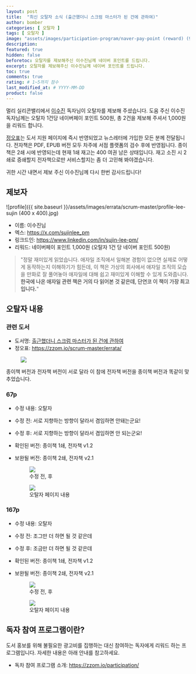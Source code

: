 ```yaml
---
layout: post
title:  "최신 오탈자 소식 (출근했더니 스크럼 마스터가 된 건에 관하여)"
author: bomber
categories: [ 오탈자 ]
tags: [ 오탈자 ]
image: "assets/images/participation-program/naver-pay-point (reward) (960x600).png"
description: 
featured: true
hidden: false
beforetoc: 오탈자를 제보해주신 이수진님께 네이버 포인트를 드립니다.
excerpt: 오탈자를 제보해주신 이수진님께 네이버 포인트를 드립니다.
toc: true
comments: true
rating: # 1~5까지 점수
last_modified_at: # YYYY-MM-DD
product: false
---
```


멀리 실리콘밸리에서 <a href="https://x.com/sujinlee_pm" target="_blank">이수진</a> 독자님이 오탈자를 제보해 주셨습니다.
도움 주신 이수진 독자님께는 오탈자 1건당 네이버페이 포인트 500원, 총 2건을 제보해 주셔서 1,000원을 리워드 합니다.

<a href="https://zzom.io/scrum-master/errata/" target="_blank">정오표</a>는 도서 지원 페이지에 즉시 반영되었고 뉴스레터에 가입한 모든 분께 전달됩니다.
전자책은 PDF, EPUB 버전 모두 차주에 서점 플랫폼의 검수 후에 반영됩니다.
종이책은 2쇄 시에 반영되는데 현재 1쇄 재고는 400 여권 남은 상태입니다.
재고 소진 시 2쇄로 증쇄할지 전자책으로만 서비스할지는 좀 더 고민해 봐야겠습니다.

귀한 시간 내면서 제보 주신 이수진님께 다시 한번 감사드립니다!

## 제보자
![profile]({{ site.baseurl }}/assets/images/errata/scrum-master/profile-lee-sujin (400 x 400).jpg)
* 이름: 이수진님
* 엑스: <a href="https://x.com/sujinlee_pm" target="_blank">https://x.com/sujinlee_pm</a>
* 링크드인: <a href="https://x.com/sujinlee_pm" target="_blank">https://www.linkedin.com/in/sujin-lee-pm/</a>
* 리워드: 네이버페이 포인트 1,000원 (오탈자 1건 당 네이버 포인트 500원)

> "정말 재미있게 읽었습니다. 애자일 조직에서 일해본 경험이 없으면 실제로 어떻게 동작하는지 이해하기가 힘든데, 이 책은 가상의 회사에서 애자일 조직의 모습을 만화로 잘 풀어놓아 애자일에 대해 쉽고 재미있게 이해할 수 있게 도와줍니다. <b>한국에 나온 애자일 관련 책은 거의 다 읽어본 것 같은데, 단연코 이 책이 가장 최고입니다.</b>"

## 오탈자 내용
### 관련 도서
* 도서명: <a href="https://zzom.io/scrum-master/" target="_blank">출근했더니 스크럼 마스터가 된 건에 관하여</a>
* 정오표: <a href="https://zzom.io/scrum-master/errata/" target="_blank">https://zzom.io/scrum-master/errata/</a>
<figure>
<a href="https://zzom.io/scrum-master/" target="_blank"><img class="large" src="{{ site.baseurl }}/assets/images/products/scrum-master/mockup (scrum master).png" alter="present"></a>
</figure>

종이책 버전과 전자책 버전이 서로 달라 이 참에 전자책 버전을 종이책 버전과 똑같이 맞추었습니다.

### 67p
* 수정 내용: 오탈자
* 수정 전: 서로 지향하는 방향이 달라서 겸임하면 안돼는군요!
* 수정 후: 서로 지향하는 방향이 달라서 겸임하면 안 되는군요!
* 확인된 버전: 종이책 1쇄, 전자책 v1.2
* 보완될 버전: 종이책 2쇄, 전자책 v2.1


    <div class="row">
        <div class="col ml-auto">
        <figure>
        <img class="rounded" src="{{ site.baseurl }}/assets/images/errata/scrum-master/errata 067p.png" alter="">
        <figcaption>수정 전, 후</figcaption>
        </figure>
        </div>
    </div>

    <div class="row">
        <div class="col ml-auto">
        <figure>
        <a href="{{ site.baseurl }}/assets/images/errata/scrum-master/text (spread) 066p.png" target="_blank">
        <img class="rounded" src="{{ site.baseurl }}/assets/images/errata/scrum-master/text (spread) 066p.png" alter="">
        </a>
        <figcaption>오탈자 페이지 내용</figcaption>
        </figure>
        </div>
    </div>

### 167p
* 수정 내용: 오탈자
* 수정 전: 조그만 더 하면 될 것 같은데
* 수정 후: 조금만 더 하면 될 것 같은데
* 확인된 버전: 종이책 1쇄, 전자책 v1.2
* 보완될 버전: 종이책 2쇄, 전자책 v2.1

    <div class="row">
        <div class="col ml-auto">
        <figure>
        <img class="rounded" src="{{ site.baseurl }}/assets/images/errata/scrum-master/errata 167p.png" alter="">
        <figcaption>수정 전, 후</figcaption>
        </figure>
        </div>
    </div>

    <div class="row">
        <div class="col ml-auto">
        <figure>
        <a href="{{ site.baseurl }}/assets/images/errata/scrum-master/text (spread) 166p.png" target="_blank">
        <img class="rounded" src="{{ site.baseurl }}/assets/images/errata/scrum-master/text (spread) 166p.png" alter="">
        </a>
        <figcaption>오탈자 페이지 내용</figcaption>
        </figure>
        </div>
    </div>


## 독자 참여 프로그램이란?
도서 홍보를 위해 불필요한 광고비를 집행하는 대신 참여하는 독자에게 리워드 하는 프로그램입니다.
자세한 내용은 아래 안내를 참고하세요.

* 독차 참여 프로그램 소개: <a href="https://zzom.io/participation/" target="_blank">https://zzom.io/participation/</a>